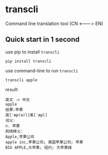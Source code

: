 # transcli
Command line translation tool (CN <---> EN)

## Quick start in 1 second

use pip to install `transcli`
```shell
pip install transcli
```

use command-line to run `transcli`
```shell
transcli apple
```

*result:*
```shell
英文 -> 中文
apple
结果:苹果
英[ˈæp(ə)l]美[ˈæpl]
词义:
n. 苹果
网络释义:
Apple,苹果公司
apple inc,苹果公司; 美国苹果公司; 苹果
BIG APPLE,大苹果; 纽约; 大苹果城
```

